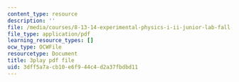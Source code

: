 ```yaml
---
content_type: resource
description: ''
file: /media/courses/8-13-14-experimental-physics-i-ii-junior-lab-fall-2016-spring-2017/3dff5a7acb10e6f944c4d2a37fbdbd11_4sgPXcoN59w.pdf
file_type: application/pdf
learning_resource_types: []
ocw_type: OCWFile
resourcetype: Document
title: 3play pdf file
uid: 3dff5a7a-cb10-e6f9-44c4-d2a37fbdbd11
---
```

